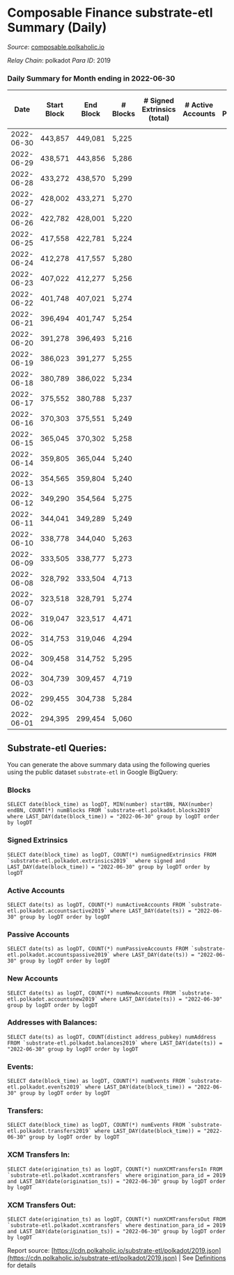 # Composable Finance substrate-etl Summary (Daily)

_Source_: [composable.polkaholic.io](https://composable.polkaholic.io)

*Relay Chain*: polkadot
*Para ID*: 2019



### Daily Summary for Month ending in 2022-06-30


| Date | Start Block | End Block | # Blocks | # Signed Extrinsics (total) | # Active Accounts | # Passive | # New | # Addresses with Balances | # Events | # Transfers | # XCM Transfers In | # XCM Transfers Out | Issues | 
| ---- | ----------- | --------- | -------- | --------------------------- | ----------------- | --------- | ----- | ------------------------- | -------- | ----------- | ------------------ | ------------------- | ------ |
| 2022-06-30 | 443,857 | 449,081 | 5,225 |  |  |  |  | 6 | 10,453 |   |   |   |  |
| 2022-06-29 | 438,571 | 443,856 | 5,286 |  |  |  |  | 6 | 10,575 |   |   |   |  |
| 2022-06-28 | 433,272 | 438,570 | 5,299 |  |  |  |  | 6 | 10,601 |   |   |   |  |
| 2022-06-27 | 428,002 | 433,271 | 5,270 |  |  |  |  | 6 | 10,543 |   |   |   |  |
| 2022-06-26 | 422,782 | 428,001 | 5,220 |  |  |  |  | 6 | 10,443 |   |   |   |  |
| 2022-06-25 | 417,558 | 422,781 | 5,224 |  |  |  |  | 6 | 10,451 |   |   |   |  |
| 2022-06-24 | 412,278 | 417,557 | 5,280 |  |  |  |  | 6 | 10,562 |   |   |   |  |
| 2022-06-23 | 407,022 | 412,277 | 5,256 |  |  |  |  | 6 | 10,515 |   |   |   |  |
| 2022-06-22 | 401,748 | 407,021 | 5,274 |  |  |  |  | 6 | 10,554 |   |   |   |  |
| 2022-06-21 | 396,494 | 401,747 | 5,254 |  |  |  |  | 6 | 10,511 |   |   |   |  |
| 2022-06-20 | 391,278 | 396,493 | 5,216 |  |  |  |  | 6 | 10,435 |   |   |   |  |
| 2022-06-19 | 386,023 | 391,277 | 5,255 |  |  |  |  | 6 | 10,513 |   |   |   |  |
| 2022-06-18 | 380,789 | 386,022 | 5,234 |  |  |  |  | 6 | 10,471 |   |   |   |  |
| 2022-06-17 | 375,552 | 380,788 | 5,237 |  |  |  |  | 6 | 10,477 |   |   |   |  |
| 2022-06-16 | 370,303 | 375,551 | 5,249 |  |  |  |  | 6 | 10,501 |   |   |   |  |
| 2022-06-15 | 365,045 | 370,302 | 5,258 |  |  |  |  | 6 | 10,519 |   |   |   |  |
| 2022-06-14 | 359,805 | 365,044 | 5,240 |  |  |  |  | 6 | 10,483 |   |   |   |  |
| 2022-06-13 | 354,565 | 359,804 | 5,240 |  |  |  |  | 6 | 10,483 |   |   |   |  |
| 2022-06-12 | 349,290 | 354,564 | 5,275 |  |  |  |  | 6 | 10,555 |   |   |   |  |
| 2022-06-11 | 344,041 | 349,289 | 5,249 |  |  |  |  | 6 | 10,501 |   |   |   |  |
| 2022-06-10 | 338,778 | 344,040 | 5,263 |  |  |  |  | 6 | 10,529 |   |   |   |  |
| 2022-06-09 | 333,505 | 338,777 | 5,273 |  |  |  |  | 6 | 10,549 |   |   |   |  |
| 2022-06-08 | 328,792 | 333,504 | 4,713 |  |  |  |  | 6 | 9,429 |   |   |   |  |
| 2022-06-07 | 323,518 | 328,791 | 5,274 |  |  |  |  | 6 | 10,551 |   |   |   |  |
| 2022-06-06 | 319,047 | 323,517 | 4,471 |  |  |  |  | 6 | 8,944 |   |   |   |  |
| 2022-06-05 | 314,753 | 319,046 | 4,294 |  |  |  |  | 6 | 8,591 |   |   |   |  |
| 2022-06-04 | 309,458 | 314,752 | 5,295 |  |  |  |  | 6 | 10,593 |   |   |   |  |
| 2022-06-03 | 304,739 | 309,457 | 4,719 |  |  |  |  | 6 | 9,440 |   |   |   |  |
| 2022-06-02 | 299,455 | 304,738 | 5,284 |  |  |  |  | 6 | 10,574 |   |   |   |  |
| 2022-06-01 | 294,395 | 299,454 | 5,060 |  |  |  |  | 6 | 10,123 |   |   |   |  |

## Substrate-etl Queries:
You can generate the above summary data using the following queries using the public dataset `substrate-etl` in Google BigQuery:


### Blocks
```
SELECT date(block_time) as logDT, MIN(number) startBN, MAX(number) endBN, COUNT(*) numBlocks FROM `substrate-etl.polkadot.blocks2019`  where LAST_DAY(date(block_time)) = "2022-06-30" group by logDT order by logDT
```


### Signed Extrinsics
```
SELECT date(block_time) as logDT, COUNT(*) numSignedExtrinsics FROM `substrate-etl.polkadot.extrinsics2019`  where signed and LAST_DAY(date(block_time)) = "2022-06-30" group by logDT order by logDT
```


### Active Accounts
```
SELECT date(ts) as logDT, COUNT(*) numActiveAccounts FROM `substrate-etl.polkadot.accountsactive2019` where LAST_DAY(date(ts)) = "2022-06-30" group by logDT order by logDT
```


### Passive Accounts
```
SELECT date(ts) as logDT, COUNT(*) numPassiveAccounts FROM `substrate-etl.polkadot.accountspassive2019` where LAST_DAY(date(ts)) = "2022-06-30" group by logDT order by logDT
```


### New Accounts
```
SELECT date(ts) as logDT, COUNT(*) numNewAccounts FROM `substrate-etl.polkadot.accountsnew2019` where LAST_DAY(date(ts)) = "2022-06-30" group by logDT order by logDT
```


### Addresses with Balances:
```
SELECT date(ts) as logDT, COUNT(distinct address_pubkey) numAddress FROM `substrate-etl.polkadot.balances2019` where LAST_DAY(date(ts)) = "2022-06-30" group by logDT order by logDT
```


### Events:
```
SELECT date(block_time) as logDT, COUNT(*) numEvents FROM `substrate-etl.polkadot.events2019` where LAST_DAY(date(block_time)) = "2022-06-30" group by logDT order by logDT
```


### Transfers:
```
SELECT date(block_time) as logDT, COUNT(*) numEvents FROM `substrate-etl.polkadot.transfers2019` where LAST_DAY(date(block_time)) = "2022-06-30" group by logDT order by logDT
```


### XCM Transfers In:
```
SELECT date(origination_ts) as logDT, COUNT(*) numXCMTransfersIn FROM `substrate-etl.polkadot.xcmtransfers` where origination_para_id = 2019 and LAST_DAY(date(origination_ts)) = "2022-06-30" group by logDT order by logDT
```


### XCM Transfers Out:
```
SELECT date(origination_ts) as logDT, COUNT(*) numXCMTransfersOut FROM `substrate-etl.polkadot.xcmtransfers` where destination_para_id = 2019 and LAST_DAY(date(origination_ts)) = "2022-06-30" group by logDT order by logDT
```



Report source: [https://cdn.polkaholic.io/substrate-etl/polkadot/2019.json](https://cdn.polkaholic.io/substrate-etl/polkadot/2019.json) | See [Definitions](/DEFINITIONS.md) for details
